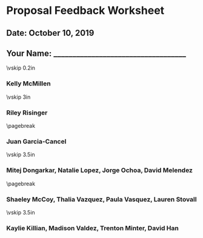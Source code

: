 # Proposal Feedback Worksheet
## Date: October 10, 2019

## Your Name: ___________________________________

\vskip 0.2in

### Kelly McMillen

\vskip 3in

### Riley Risinger

\pagebreak

### Juan Garcia-Cancel

\vskip 3.5in

### Mitej Dongarkar, Natalie Lopez, Jorge Ochoa, David Melendez

\pagebreak

### Shaeley McCoy, Thalia Vazquez, Paula Vasquez, Lauren Stovall

\vskip 3.5in

### Kaylie Killian, Madison Valdez, Trenton Minter, David Han


